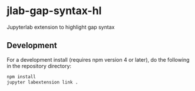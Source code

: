 # jlab-gap-syntax-hl

Jupyterlab extension to highlight gap syntax



## Development

For a development install (requires npm version 4 or later), do the following in the repository directory:

```bash
npm install
jupyter labextension link .
```
